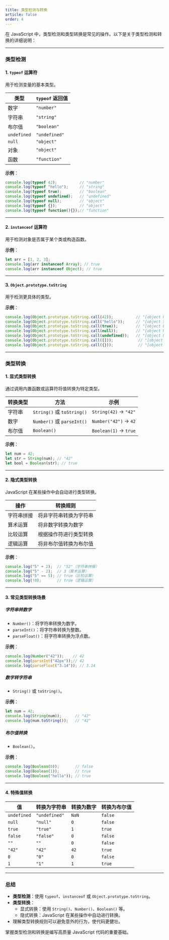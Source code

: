 ```yaml
---
title: 类型检测与转换
article: false
order: 4
---
```

在 JavaScript 中，类型检测和类型转换是常见的操作。以下是关于类型检测和转换的详细说明：

---

### **类型检测**

#### 1. **`typeof` 运算符**
用于检测变量的基本类型。

| 类型        | `typeof` 返回值 |
| ----------- | --------------- |
| 数字        | `"number"`      |
| 字符串      | `"string"`      |
| 布尔值      | `"boolean"`     |
| `undefined` | `"undefined"`   |
| `null`      | `"object"`      |
| 对象        | `"object"`      |
| 函数        | `"function"`    |

**示例**：
```javascript
console.log(typeof 42);          // "number"
console.log(typeof "hello");     // "string"
console.log(typeof true);        // "boolean"
console.log(typeof undefined);   // "undefined"
console.log(typeof null);        // "object"
console.log(typeof {});          // "object"
console.log(typeof function(){});// "function"
```

---

#### 2. **`instanceof` 运算符**
用于检测对象是否属于某个类或构造函数。

**示例**：
```javascript
let arr = [1, 2, 3];
console.log(arr instanceof Array); // true
console.log(arr instanceof Object); // true
```

---

#### 3. **`Object.prototype.toString`**
用于检测更具体的类型。

**示例**：
```javascript
console.log(Object.prototype.toString.call(42));          // "[object Number]"
console.log(Object.prototype.toString.call("hello"));     // "[object String]"
console.log(Object.prototype.toString.call(true));        // "[object Boolean]"
console.log(Object.prototype.toString.call(null));        // "[object Null]"
console.log(Object.prototype.toString.call(undefined));   // "[object Undefined]"
console.log(Object.prototype.toString.call([]));           // "[object Array]"
console.log(Object.prototype.toString.call({}));           // "[object Object]"
```

---

### **类型转换**

#### 1. **显式类型转换**
通过调用内置函数或运算符将值转换为特定类型。

| 转换类型 | 方法                       | 示例                  |
| -------- | -------------------------- | --------------------- |
| 字符串   | `String()` 或 `toString()` | `String(42)` → `"42"` |
| 数字     | `Number()` 或 `parseInt()` | `Number("42")` → `42` |
| 布尔值   | `Boolean()`                | `Boolean(1)` → `true` |

**示例**：
```javascript
let num = 42;
let str = String(num); // "42"
let bool = Boolean(str); // true
```

---

#### 2. **隐式类型转换**
JavaScript 在某些操作中会自动进行类型转换。

| 操作       | 转换规则               |
| ---------- | ---------------------- |
| 字符串拼接 | 将非字符串转换为字符串 |
| 算术运算   | 将非数字转换为数字     |
| 比较运算   | 根据操作符进行类型转换 |
| 逻辑运算   | 将非布尔值转换为布尔值 |

**示例**：
```javascript
console.log("5" + 2);  // "52"（字符串拼接）
console.log("5" - 2);  // 3（算术运算）
console.log("5" == 5); // true（比较运算）
console.log(!0);       // true（逻辑运算）
```

---

#### 3. **常见类型转换场景**

##### **字符串转数字**
- `Number()`：将字符串转换为数字。
- `parseInt()`：将字符串转换为整数。
- `parseFloat()`：将字符串转换为浮点数。

**示例**：
```javascript
console.log(Number("42"));    // 42
console.log(parseInt("42px"));// 42
console.log(parseFloat("3.14")); // 3.14
```

##### **数字转字符串**
- `String()` 或 `toString()`。

**示例**：
```javascript
let num = 42;
console.log(String(num));      // "42"
console.log(num.toString());   // "42"
```

##### **布尔值转换**
- `Boolean()`。

**示例**：
```javascript
console.log(Boolean(0));       // false
console.log(Boolean(1));       // true
console.log(Boolean("hello")); // true
```

---

#### 4. **特殊值转换**

| 值          | 转换为字符串  | 转换为数字 | 转换为布尔值 |
| ----------- | ------------- | ---------- | ------------ |
| `undefined` | `"undefined"` | `NaN`      | `false`      |
| `null`      | `"null"`      | `0`        | `false`      |
| `true`      | `"true"`      | `1`        | `true`       |
| `false`     | `"false"`     | `0`        | `false`      |
| `""`        | `""`          | `0`        | `false`      |
| `"42"`      | `"42"`        | `42`       | `true`       |
| `0`         | `"0"`         | `0`        | `false`      |
| `1`         | `"1"`         | `1`        | `true`       |

---

### **总结**
- **类型检测**：使用 `typeof`、`instanceof` 或 `Object.prototype.toString`。
- **类型转换**：
  - 显式转换：使用 `String()`、`Number()`、`Boolean()` 等。
  - 隐式转换：JavaScript 在某些操作中自动进行转换。
- 理解类型转换规则可以避免意外的行为，使代码更健壮。

掌握类型检测和转换是编写高质量 JavaScript 代码的重要基础。
